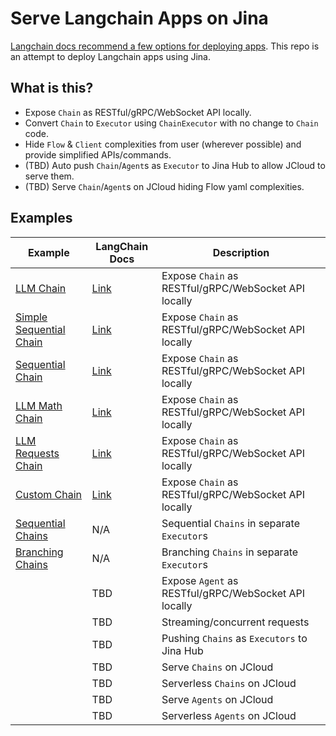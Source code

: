 # Serve Langchain Apps on Jina


[Langchain docs recommend a few options for deploying apps](https://langchain.readthedocs.io/en/latest/deployments.html). This repo is an attempt to deploy Langchain apps using Jina.

## What is this?

- Expose `Chain` as RESTful/gRPC/WebSocket API locally.
- Convert `Chain` to `Executor` using `ChainExecutor` with no change to `Chain` code.
- Hide `Flow` & `Client` complexities from user (wherever possible) and provide simplified APIs/commands.
- (TBD) Auto push `Chain`/`Agent`s as `Executor` to Jina Hub to allow JCloud to serve them.
- (TBD) Serve `Chain`/`Agent`s on JCloud hiding Flow yaml complexities.


## Examples

| Example | LangChain Docs | Description |
| ------- | ----------- | ----------- |
| [LLM Chain](examples/llm_chain.md) | [Link](https://langchain.readthedocs.io/en/latest/modules/chains/getting_started.html#query-an-llm-with-the-llmchain) | Expose `Chain` as RESTful/gRPC/WebSocket API locally |
| [Simple Sequential Chain](examples/simple_sequential_chain.md) | [Link](https://langchain.readthedocs.io/en/latest/modules/chains/generic/sequential_chains.html#simplesequentialchain) | Expose `Chain` as RESTful/gRPC/WebSocket API locally |
| [Sequential Chain](examples/sequential_chain.md) | [Link](https://langchain.readthedocs.io/en/latest/modules/chains/generic/sequential_chains.html#sequential-chain) | Expose `Chain` as RESTful/gRPC/WebSocket API locally |
| [LLM Math Chain](examples/llm_math.md) | [Link](https://langchain.readthedocs.io/en/latest/modules/chains/examples/llm_math.html) | Expose `Chain` as RESTful/gRPC/WebSocket API locally |
| [LLM Requests Chain](examples/llm_requests_chain.md) | [Link](https://langchain.readthedocs.io/en/latest/modules/chains/examples/llm_requests.html) | Expose `Chain` as RESTful/gRPC/WebSocket API locally |
| [Custom Chain](examples/custom_chain.md) | [Link](https://langchain.readthedocs.io/en/latest/modules/chains/getting_started.html#create-a-custom-chain-with-the-chain-class) | Expose `Chain` as RESTful/gRPC/WebSocket API locally |
| [Sequential Chains](examples/sequential_executors.md) | N/A | Sequential `Chains` in separate `Executor`s |
| [Branching Chains](examples/branching.md) | N/A | Branching `Chains` in separate `Executor`s |
| | TBD | Expose `Agent` as RESTful/gRPC/WebSocket API locally |
| | TBD | Streaming/concurrent requests |
| | TBD | Pushing `Chains` as `Executors` to Jina Hub |
| | TBD | Serve `Chains` on JCloud |
| | TBD | Serverless `Chains` on JCloud |
| | TBD | Serve `Agents` on JCloud |
| | TBD | Serverless `Agents` on JCloud |
